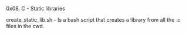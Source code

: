 0x08. C - Static libraries

create_static_lib.sh - Is a bash script that creates a library
from all the .c files in the cwd.
